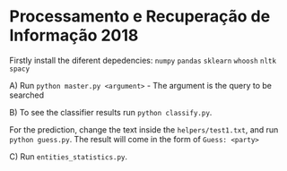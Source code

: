 # Processamento e Recuperação de Informação 2018

Firstly install the diferent depedencies:
`numpy`
`pandas`
`sklearn`
`whoosh`
`nltk`
`spacy`

A) Run `python master.py <argument>` - The argument is the query to be searched

B) To see the classifier results run `python classify.py`.

For the prediction, change the text inside the `helpers/test1.txt`, and run `python guess.py`. The result will come in the form of `Guess: <party>`

C) Run `entities_statistics.py`.
